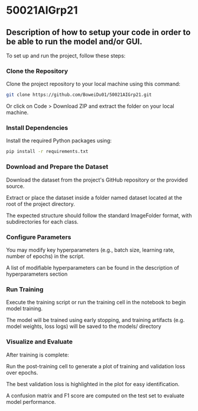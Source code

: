 # 50021AIGrp21

## Description of how to setup your code in order to be able to run the model and/or GUI.
To set up and run the project, follow these steps:

### Clone the Repository
Clone the project repository to your local machine using this command:
```bash
git clone https://github.com/BoweiDu01/50021AIGrp21.git
```
Or click on Code > Download ZIP and extract the folder on your local machine.

### Install Dependencies
Install the required Python packages using:

```bash
pip install -r requirements.txt
```

### Download and Prepare the Dataset

Download the dataset from the project's GitHub repository or the provided source.

Extract or place the dataset inside a folder named dataset located at the root of the project directory.

The expected structure should follow the standard ImageFolder format, with subdirectories for each class.

### Configure Parameters 

You may modify key hyperparameters (e.g., batch size, learning rate, number of epochs) in the script. 

A list of modifiable hyperparameters can be found in the description of hyperparameters section

### Run Training

Execute the training script or run the training cell in the notebook to begin model training.

The model will be trained using early stopping, and training artifacts (e.g. model weights, loss logs) will be saved to the models/ directory
### Visualize and Evaluate

After training is complete:

Run the post-training cell to generate a plot of training and validation loss over epochs.

The best validation loss is highlighted in the plot for easy identification.

A confusion matrix and F1 score are computed on the test set to evaluate model performance.
